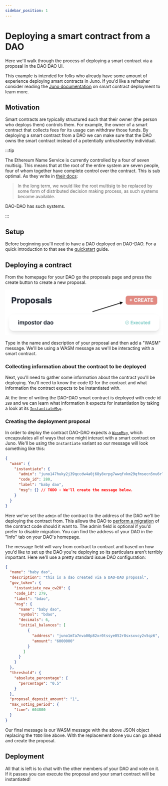 ```yaml
---
sidebar_position: 1
---
```


# Deploying a smart contract from a DAO

Here we'll walk through the process of deploying a smart contract via
a proposal in the DAO DAO UI.

This example is intended for folks who already have some amount of
experience deploying smart contracts in Juno. If you'd like a
refresher consider reading the [Juno
documentation](https://docs.junonetwork.io/smart-contracts-and-junod-development/tutorial-erc-20)
on smart contract deployment to learn more.

## Motivation

Smart contracts are typically structured such that their owner (the
person who deploys them) controls them. For example, the owner of a
smart contract that collects fees for its usage can withdraw those
funds. By deploying a smart contract from a DAO we can make sure that
the DAO owns the smart contract instead of a potentially untrustworthy
individual.

:::tip

The Ethereum Name Service is currently controlled by a four of seven
multisig. This means that at the root of the entire system are seven
people, four of whom together have complete control over the
contract. This is sub optimal. As they write in [their
docs](https://ens.domains/about/#about-root):

> In the long term, we would like the root multisig to be replaced by
> some form of distributed decision making process, as such systems
> become available.

DAO-DAO has such systems.

:::

## Setup

Before beginning you'll need to have a DAO deployed on DAO-DAO. For a
quick introduction to that see the
[quickstart](../quickstart/create-a-dao) guide.

## Deploying a contract

From the homepage for your DAO go the proposals page and press the
create button to create a new proposal.

![](/img/examples/create-button.jpg)

Type in the name and description of your proposal and then add a
"WASM" message. We'll be using a WASM message as we'll be interacting
with a smart contract.

### Collecting information about the contract to be deployed

Next, you'll need to gather some information about the contract you'll
be deploying. You'll need to know the code ID for the contract and
what information the contract expects to be instantiated with.

At the time of writing the DAO-DAO smart contract is deployed with
code id `280` and we can learn what information it expects for
instantiation by taking a look at its
[`InstantiateMsg`](https://github.com/DA0-DA0/dao-contracts/blob/28744e2040fa09c0e3a4eb87905fc68895b01e9a/contracts/cw3-dao/src/msg.rs#L12-L28).

### Creating the deployment proposal

In order to deploy the contract DAO-DAO expects a
[`WasmMsg`](https://docs.rs/cosmwasm-std/0.16.2/cosmwasm_std/enum.WasmMsg.html),
which encapsulates all of ways that one might interact with a smart
contract on Juno. We'll be using the `Instantiate` variant so our
message will look something like this:

```json
{
  "wasm": {
    "instantiate": {
      "admin": "juno147huky2j39qccdw4a0j68y8xrpg7wwqfvkm29qfmsecn5nu6rl8qsle7gk",
      "code_id": 280,
      "label": "baby dao",
      "msg": {} // TODO - We'll create the message below.
    }
  }
}
```

Here we've set the `admin` of the contract to the address of the DAO
we'll be deploying the contract from. This allows the DAO to [perform
a
migration](https://github.com/CosmWasm/wasmd/blob/315284e3601b5e4a15a57b8b9ab5edd785323b9c/x/wasm/internal/types/tx.proto#L51-L52)
of the contract code should it want to. The admin field is optional if
you'd prefer to disable migration. You can find the address of your
DAO in the "Info" tab on your DAO's homepage.

The message field will vary from contract to contract and based on
how you'd like to set up the DAO you're deploying so its particulars
aren't terribly important. Here we'll use a pretty standard issue DAO
configuration:

```json
{
  "name": "baby dao",
  "description": "this is a dao created via a DAO-DAO proposal",
  "gov_token": {
    "instantiate_new_cw20": {
    "code_id": 279,
    "label": "bdao",
    "msg": {
      "name": "baby dao",
      "symbol": "bdao",
      "decimals": 6,
      "initial_balances": [
          {
            "address": "juno1m7a7nva00p82xr0tssye052r8sxsxvcy2v5qz6",
            "amount": "6000000"
          }
	    ]
      }
    }
  },
  "threshold": {
    "absolute_percentage": {
      "percentage": "0.5"
    }
  },
  "proposal_deposit_amount": "1",
  "max_voting_period": {
    "time": 604800
  }
}
```

Our final message is our WASM message with the above JSON object
replacing the `TODO` line above. With the replacement done you can
go ahead and create the proposal.

## Deployment

All that is left is to chat with the other members of your DAO and
vote on it. If it passes you can execute the proposal and your smart
contract will be instantiated!
